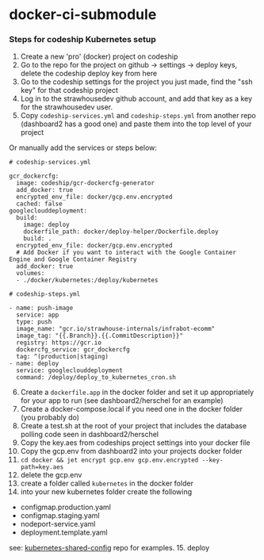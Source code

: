 # docker-ci-submodule

### Steps for codeship Kubernetes setup

1. Create a new 'pro' (docker) project on codeship
2. Go to the repo for the project on github -> settings -> deploy keys, delete the codeship deploy key from here
3. Go to the codeship settings for the project you just made, find the "ssh key" for that codeship project
4. Log in to the strawhousedev github account, and add that key as a key for the strawhousedev user.
5. Copy `codeship-services.yml` and `codeship-steps.yml` from another repo (dashboard2 has a good one) and paste them into the top level of your project

Or manually add the services or steps below:
```
# codeship-services.yml

gcr_dockercfg:
  image: codeship/gcr-dockercfg-generator
  add_docker: true
  encrypted_env_file: docker/gcp.env.encrypted
  cached: false
googleclouddeployment:
  build:
    image: deploy
    dockerfile_path: docker/deploy-helper/Dockerfile.deploy
    build: .
  encrypted_env_file: docker/gcp.env.encrypted
  # Add Docker if you want to interact with the Google Container Engine and Google Container Registry
  add_docker: true
  volumes:
  - ./docker/kubernetes:/deploy/kubernetes
```
```
# codeship-steps.yml

- name: push-image
  service: app
  type: push
  image_name: "gcr.io/strawhouse-internals/infrabot-ecomm"
  image_tag: "{{.Branch}}.{{.CommitDescription}}"
  registry: https://gcr.io
  dockercfg_service: gcr_dockercfg
  tag: ^(production|staging)
- name: deploy
  service: googleclouddeployment
  command: /deploy/deploy_to_kubernetes_cron.sh
```

6. Create a `dockerfile.app` in the docker folder and set it up appropriately for your app to run (see dashboard2/herschel for an example)
7. Create a docker-compose.local if you need one in the docker folder (you probably do)
8. Create a test.sh at the root of your project that includes the database polling code seen in dashboard2/herschel
9. Copy the key.aes from codeships project settings into your docker file 
10. Copy the gcp.env from dashboard2 into your projects docker folder
11. `cd docker && jet encrypt gcp.env gcp.env.encrypted --key-path=key.aes`
12. delete the gcp.env
13. create a folder called `kubernetes` in the docker folder
14. into your new kubernetes folder create the following
  - configmap.production.yaml
  - configmap.staging.yaml
  - nodeport-service.yaml
  - deployment.template.yaml

  see: [kubernetes-shared-config](https://github.com/strawhouselabs/kubernetes-shared-config) repo for examples.
15. deploy
